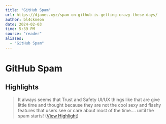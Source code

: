 ```yaml
---
title: "GitHub Spam"
url: https://djanes.xyz/spam-on-github-is-getting-crazy-these-days/
author: bl4ckneon
date: 2024-02-03
time: 5:39 PM
source: "reader"
aliases:
  - "GitHub Spam"
---
```

# GitHub Spam

## Highlights
> It always seems that Trust and Safety UI/UX things like that are give little time and thought because they are not the cool sexy and flashy features that users see or care about most of the time…. until the spam starts! ([View Highlight](https://read.readwise.io/read/01hne3yqdr6eds87ebv5yz9tvh))

